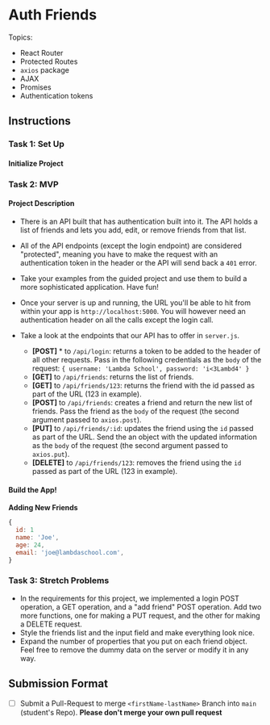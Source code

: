 # Auth Friends

Topics:

* React Router
* Protected Routes
* `axios` package
* AJAX
* Promises
* Authentication tokens

## Instructions

### Task 1: Set Up

#### Initialize Project

<!-- * Run `npm install` inside the root directory of this project to install dependencies for the API server. -->
<!-- * Run `npm start` to start the API server. -->
<!-- * Run `npx create-react-app friends --use-npm` in a separate terminal window in the root directory of the project to create your starter application. -->
<!-- * If you experience issues with `npx`, you may create your starter application by running `create-react-app friends --use-npm`. -->
<!-- * `cd` into the _friends_ folder and type `npm install axios react-router-dom` which will install the needed dependencies. -->

### Task 2: MVP

#### Project Description

* There is an API built that has authentication built into it. The API holds a list of friends and lets you add, edit, or remove friends from that list. 
* All of the API endpoints (except the login endpoint) are considered "protected", meaning you have to make the request with an authentication token in the header or the API will send back a `401` error. 
* Take your examples from the guided project and use them to build a more sophisticated application. Have fun!
* Once your server is up and running, the URL you'll be able to hit from within your app is `http://localhost:5000`. You will however need an authentication header on all the calls except the login call.
* Take a look at the endpoints that our API has to offer in `server.js`.

  * **[POST]** * to `/api/login`: returns a token to be added to the header of all other requests. Pass in the following credentials as the `body` of the request: `{ username: 'Lambda School', password: 'i<3Lambd4' }`
  * **[GET]** to `/api/friends`: returns the list of friends.
  * **[GET]** to `/api/friends/123`: returns the friend with the id passed as part of the URL (123 in example).
  * **[POST]** to `/api/friends`: creates a friend and return the new list of friends. Pass the friend as the `body` of the request (the second argument passed to `axios.post`).
  * **[PUT]** to `/api/friends/:id`: updates the friend using the `id` passed as part of the URL. Send the an object with the updated information as the `body` of the request (the second argument passed to `axios.put`).
  * **[DELETE]** to `/api/friends/123`: removes the friend using the `id` passed as part of the URL (123 in example).


#### Build the App!
<!-- * Add a route for a login page and build out a simple login form with username and password inputs and a submit button (design this however you would like). -->
<!-- * The login function should save the returned token to localStorage. You can setup `isLoading` state in your Login component, and show a spinner on your form or in your button while the login request is happening. -->
<!-- * When the request returns, save the token to `localStorage`, then use the history object in your Login component to navigate your user to your FriendsList route -->
<!-- * Create a `<PrivateRoute />` component to protect your other routes. It should check localStorage for a token, and redirect the user to your login route if there is not a token. -->
<!-- * Create a protected route for your friends list. Remember, if the user isn't logged in, navigating to this protected route will redirect them to the login page. -->
<!-- * In your FriendsList component, rendered with `<ProtectedRoute />`, you will create a list of your friends that you get from the API. -->

**Adding New Friends**
<!-- * Create a form to collects data for a new friend. -->
<!-- * Make a POST request to add a friend to the database -->
<!-- * Each `friend` item that is in the `friends` array should have the following format: -->

```js
{
  id: 1
  name: 'Joe',
  age: 24,
  email: 'joe@lambdaschool.com',
}
```

<!-- * If you'd like, you can create multiple "view" components for your routes. You could have a component who's sole purpose is to render the login form; one for a form for updating a user; another component who's sole purpose is for creating users; and then another component who's sole purpose is to delete a user. -->
<!-- * It really is up to you how you build this project. I suggest writing down the flow you want to follow, and then writing down each individual piece you need for each step in the flow so that this process doesn't feel as overwhelming. -->











### Task 3: Stretch Problems

* In the requirements for this project, we implemented a login POST operation, a GET operation, and a "add friend" POST operation. Add two more functions, one for making a PUT request, and the other for making a DELETE request.
* Style the friends list and the input field and make everything look nice.
* Expand the number of properties that you put on each friend object. Feel free to remove the dummy data on the server or modify it in any way.

## Submission Format
* [ ] Submit a Pull-Request to merge `<firstName-lastName>` Branch into `main` (student's  Repo). **Please don't merge your own pull request**
